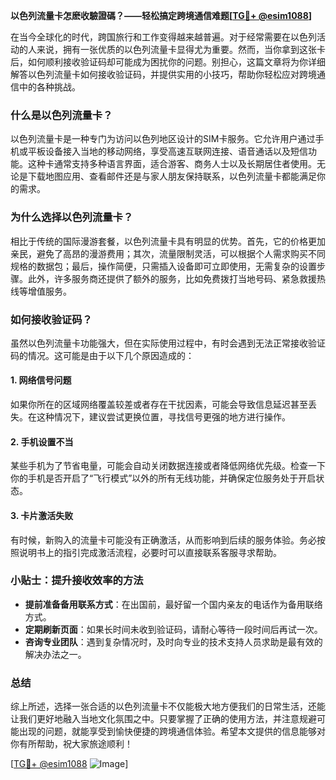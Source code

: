 **以色列流量卡怎麽收驗證碼？——轻松搞定跨境通信难题[[TG💪+ @esim1088](https://t.me/s/esim1088)]**

在当今全球化的时代，跨国旅行和工作变得越来越普遍。对于经常需要在以色列活动的人来说，拥有一张优质的以色列流量卡显得尤为重要。然而，当你拿到这张卡后，如何顺利接收验证码却可能成为困扰你的问题。别担心，这篇文章将为你详细解答以色列流量卡如何接收验证码，并提供实用的小技巧，帮助你轻松应对跨境通信中的各种挑战。

### 什么是以色列流量卡？

以色列流量卡是一种专门为访问以色列地区设计的SIM卡服务。它允许用户通过手机或平板设备接入当地的移动网络，享受高速互联网连接、语音通话以及短信功能。这种卡通常支持多种语言界面，适合游客、商务人士以及长期居住者使用。无论是下载地图应用、查看邮件还是与家人朋友保持联系，以色列流量卡都能满足你的需求。

### 为什么选择以色列流量卡？

相比于传统的国际漫游套餐，以色列流量卡具有明显的优势。首先，它的价格更加亲民，避免了高昂的漫游费用；其次，流量限制灵活，可以根据个人需求购买不同规格的数据包；最后，操作简便，只需插入设备即可立即使用，无需复杂的设置步骤。此外，许多服务商还提供了额外的服务，比如免费拨打当地号码、紧急救援热线等增值服务。

### 如何接收验证码？

虽然以色列流量卡功能强大，但在实际使用过程中，有时会遇到无法正常接收验证码的情况。这可能是由于以下几个原因造成的：

#### 1. 网络信号问题
如果你所在的区域网络覆盖较差或者存在干扰因素，可能会导致信息延迟甚至丢失。在这种情况下，建议尝试更换位置，寻找信号更强的地方进行操作。

#### 2. 手机设置不当
某些手机为了节省电量，可能会自动关闭数据连接或者降低网络优先级。检查一下你的手机是否开启了“飞行模式”以外的所有无线功能，并确保定位服务处于开启状态。

#### 3. 卡片激活失败
有时候，新购入的流量卡可能没有正确激活，从而影响到后续的服务体验。务必按照说明书上的指引完成激活流程，必要时可以直接联系客服寻求帮助。

### 小贴士：提升接收效率的方法

- **提前准备备用联系方式**：在出国前，最好留一个国内亲友的电话作为备用联络方式。
- **定期刷新页面**：如果长时间未收到验证码，请耐心等待一段时间后再试一次。
- **咨询专业团队**：遇到复杂情况时，及时向专业的技术支持人员求助是最有效的解决办法之一。

### 总结

综上所述，选择一张合适的以色列流量卡不仅能极大地方便我们的日常生活，还能让我们更好地融入当地文化氛围之中。只要掌握了正确的使用方法，并注意规避可能出现的问题，就能享受到愉快便捷的跨境通信体验。希望本文提供的信息能够对你有所帮助，祝大家旅途顺利！

[[TG💪+ @esim1088](https://t.me/s/esim1088) ![Image](https://i.postimg.cc/4NQfJmqS/Snipaste-2025-05-13-00-14-12.png)]